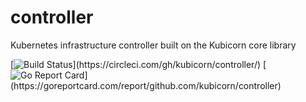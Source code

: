 # controller

Kubernetes infrastructure controller built on the Kubicorn core library

[![Build Status](https://circleci.com/gh/kubicorn/controller.svg?style=shield")](https://circleci.com/gh/kubicorn/controller/)
[![Go Report Card](https://goreportcard.com/badge/github.com/kubicorn/controller")](https://goreportcard.com/report/github.com/kubicorn/controller)
